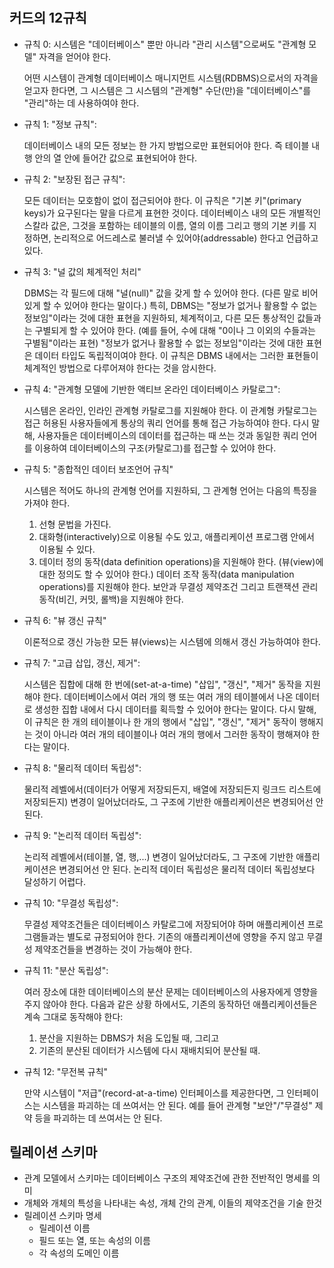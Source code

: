 #

## 커드의 12규칙
- 규칙 0: 시스템은 "데이터베이스" 뿐만 아니라 "관리 시스템"으로써도 "관계형 모델" 자격을 얻어야 한다.

    어떤 시스템이 관계형 데이터베이스 매니지먼트 시스템(RDBMS)으로서의 자격을 얻고자 한다면, 그 시스템은 그 시스템의 "관계형" 수단(만)을 "데이터베이스"를 "관리"하는 데 사용하여야 한다.

- 규칙 1: "정보 규칙":

    데이터베이스 내의 모든 정보는 한 가지 방법으로만 표현되어야 한다. 즉 테이블 내 행 안의 열 안에 들어간 값으로 표현되어야 한다.

- 규칙 2: "보장된 접근 규칙":

    모든 데이터는 모호함이 없이 접근되어야 한다. 이 규칙은 "기본 키"(primary keys)가 요구된다는 말을 다르게 표현한 것이다. 데이터베이스 내의 모든 개별적인 스칼라 값은, 그것을 포함하는 테이블의 이름, 열의 이름 그리고 행의 기본 키를 지정하면, 논리적으로 어드레스로 불러낼 수 있어야(addressable) 한다고 언급하고 있다.

- 규칙 3: "널 값의 체계적인 처리"

    DBMS는 각 필드에 대해 "널(null)" 값을 갖게 할 수 있어야 한다. (다른 말로 비어 있게 할 수 있어야 한다는 말이다.) 특히, DBMS는 "정보가 없거나 활용할 수 없는 정보임"이라는 것에 대한 표현을 지원하되, 체계적이고, 다른 모든 통상적인 값들과는 구별되게 할 수 있어야 한다. (예를 들어, 수에 대해 "0이나 그 이외의 수들과는 구별됨"이라는 표현) "정보가 없거나 활용할 수 없는 정보임"이라는 것에 대한 표현은 데이터 타입도 독립적이여야 한다. 이 규칙은 DBMS 내에서는 그러한 표현들이 체계적인 방법으로 다루어져야 한다는 것을 암시한다.

- 규칙 4: "관계형 모델에 기반한 액티브 온라인 데이터베이스 카탈로그":

    시스템은 온라인, 인라인 관계형 카탈로그를 지원해야 한다. 이 관계형 카탈로그는 접근 허용된 사용자들에게 통상의 쿼리 언어를 통해 접근 가능하여야 한다. 다시 말해, 사용자들은 데이터베이스의 데이터를 접근하는 때 쓰는 것과 동일한 쿼리 언어를 이용하여 데이터베이스의 구조(카탈로그)를 접근할 수 있어야 한다.

- 규칙 5: "종합적인 데이터 보조언어 규칙"

    시스템은 적어도 하나의 관계형 언어를 지원하되, 그 관계형 언어는 다음의 특징을 가져야 한다.
    1. 선형 문법을 가진다.
    2. 대화형(interactively)으로 이용될 수도 있고, 애플리케이션 프로그램  안에서 이용될 수 있다.
    3. 데이터 정의 동작(data definition operations)을 지원해야 한다. (뷰(view)에 대한 정의도 할 수 있어야 한다.) 데이터 조작 동작(data manipulation operations)를 지원해야 한다. 보안과 무결성 제약조건 그리고 트랜잭션 관리 동작(비긴, 커밋, 롤백)을 지원해야 한다.

- 규칙 6: "뷰 갱신 규칙"

    이론적으로 갱신 가능한 모든 뷰(views)는 시스템에 의해서 갱신 가능하여야 한다.

- 규칙 7: "고급 삽입, 갱신, 제거":

    시스템은 집합에 대해 한 번에(set-at-a-time) "삽입", "갱신", "제거" 동작을 지원해야 한다. 
    데이터베이스에서 여러 개의 행 또는 여러 개의 테이블에서 나온 데이터로 생성한 집합 내에서 다시 데이터를 획득할 수 있어야 한다는 말이다.
    다시 말해, 이 규칙은 한 개의 테이블이나 한 개의 행에서 "삽입", "갱신", "제거" 동작이 행해지는 것이 아니라 여러 개의 테이블이나 여러 개의 행에서 그러한 동작이 행해져야 한다는 말이다.

- 규칙 8: "물리적 데이터 독립성":

    물리적 레벨에서(데이터가 어떻게 저장되든지, 배열에 저장되든지 링크드 리스트에 저장되든지) 변경이 일어났더라도, 그 구조에 기반한 애플리케이션은 변경되어선 안 된다.

- 규칙 9: "논리적 데이터 독립성":

    논리적 레벨에서(테이블, 열, 행,...) 변경이 일어났더라도, 그 구조에 기반한 애플리케이션은 변경되어선 안 된다. 논리적 데이터 독립성은 물리적 데이터 독립성보다 달성하기 어렵다.

- 규칙 10: "무결성 독립성":

    무결성 제약조건들은 데이터베이스 카탈로그에 저장되어야 하며 애플리케이션 프로그램들과는 별도로 규정되어야 한다. 기존의 애플리케이션에 영향을 주지 않고 무결성 제약조건들을 변경하는 것이 가능해야 한다.

- 규칙 11: "분산 독립성":

    여러 장소에 대한 데이터베이스의 분산 문제는 데이터베이스의 사용자에게 영향을 주지 않아야 한다. 다음과 같은 상황 하에서도, 기존의 동작하던 애플리케이션들은 계속 그대로 동작해야 한다:
    1. 분산을 지원하는 DBMS가 처음 도입될 때, 그리고
    2. 기존의 분산된 데이터가 시스템에 다시 재배치되어 분산될 때.

- 규칙 12: "무전복 규칙"

    만약 시스템이 "저급"(record-at-a-time) 인터페이스를 제공한다면, 그 인터페이스는 시스템을 파괴하는 데 쓰여서는 안 된다. 예를 들어 관계형 "보안"/"무결성" 제약 등을 파괴하는 데 쓰여서는 안 된다.


## 릴레이션 스키마
- 관계 모델에서 스키마는 데이터베이스 구조의 제약조건에 관한 전반적인 명세를 의미
- 개체와 개체의 특성을 나타내는 속성, 개체 간의 관계, 이들의 제약조건을 기술 한것
- 릴레이션 스키마 명세
  - 릴레이션 이름
  - 필드 또는 열, 또는 속성의 이름
  - 각 속성의 도메인 이름
